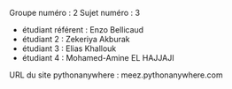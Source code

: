 Groupe numéro : 2
Sujet numéro : 3

* étudiant référent : Enzo Bellicaud
* étudiant 2 : Zekeriya Akburak
* étudiant 3 : Elias Khallouk
* étudiant 4 : Mohamed-Amine  EL HAJJAJI

URL du site pythonanywhere : meez.pythonanywhere.com
